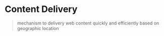 # Content Delivery

> mechanism to delivery web content quickly and efficiently based on geographic location

